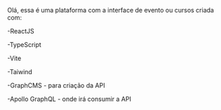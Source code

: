 Olá, essa é uma plataforma com a interface de evento ou cursos criada com:

-ReactJS

-TypeScript

-Vite

-Taiwind

-GraphCMS - para criação da API

-Apollo GraphQL - onde irá consumir a API

